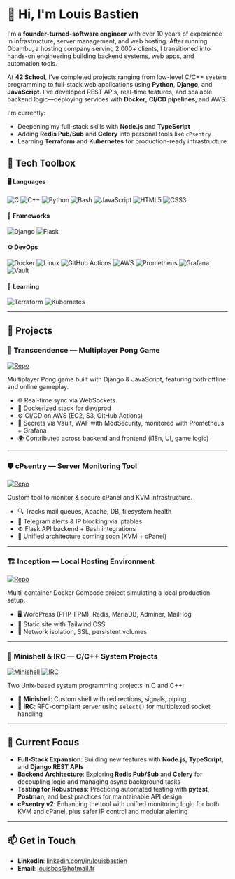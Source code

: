 # 👋 Hi, I'm Louis Bastien

I'm a **founder-turned-software engineer** with over 10 years of experience in infrastructure, server management, and web hosting. After running Obambu, a hosting company serving 2,000+ clients, I transitioned into hands-on engineering building backend systems, web apps, and automation tools.

At **42 School**, I’ve completed projects ranging from low-level C/C++ system programming to full-stack web applications using **Python**, **Django**, and **JavaScript**. I’ve developed REST APIs, real-time features, and scalable backend logic—deploying services with **Docker**, **CI/CD pipelines**, and AWS.

I'm currently:
- Deepening my full-stack skills with **Node.js** and **TypeScript**
- Adding **Redis Pub/Sub** and **Celery** into personal tools like `cPsentry`
- Learning **Terraform** and **Kubernetes** for production-ready infrastructure

## 🧰 Tech Toolbox

#### 🖥️ Languages
![C](https://img.shields.io/badge/C-00599C?style=for-the-badge&logo=c&logoColor=white)
![C++](https://img.shields.io/badge/C++-00599C?style=for-the-badge&logo=c%2B%2B&logoColor=white)
![Python](https://img.shields.io/badge/Python-3670A0?style=for-the-badge&logo=python&logoColor=white)
![Bash](https://img.shields.io/badge/Bash-4EAA25?style=for-the-badge&logo=gnubash&logoColor=white)
![JavaScript](https://img.shields.io/badge/JavaScript-F7DF1E?style=for-the-badge&logo=javascript&logoColor=black)
![HTML5](https://img.shields.io/badge/HTML5-E34F26?style=for-the-badge&logo=html5&logoColor=white)
![CSS3](https://img.shields.io/badge/CSS3-1572B6?style=for-the-badge&logo=css3&logoColor=white)

#### 🧩 Frameworks
![Django](https://img.shields.io/badge/Django-092E20?style=for-the-badge&logo=django&logoColor=white)
![Flask](https://img.shields.io/badge/Flask-000000?style=for-the-badge&logo=flask&logoColor=white)

#### ⚙️ DevOps
![Docker](https://img.shields.io/badge/Docker-2496ED?style=for-the-badge&logo=docker&logoColor=white)
![Linux](https://img.shields.io/badge/Linux-FCC624?style=for-the-badge&logo=linux&logoColor=black)
![GitHub Actions](https://img.shields.io/badge/GitHub%20Actions-2088FF?style=for-the-badge&logo=githubactions&logoColor=white)
![AWS](https://img.shields.io/badge/AWS-232F3E?style=for-the-badge&logo=amazonaws&logoColor=white)
![Prometheus](https://img.shields.io/badge/Prometheus-E6522C?style=for-the-badge&logo=prometheus&logoColor=white)
![Grafana](https://img.shields.io/badge/Grafana-F46800?style=for-the-badge&logo=grafana&logoColor=white)
![Vault](https://img.shields.io/badge/Vault-000000?style=for-the-badge&logo=vault&logoColor=white)

#### 🚀 Learning
![Terraform](https://img.shields.io/badge/Terraform-844FBA?style=for-the-badge&logo=terraform&logoColor=white)
![Kubernetes](https://img.shields.io/badge/Kubernetes-326CE5?style=for-the-badge&logo=kubernetes&logoColor=white)

---

## 🚀 Projects

### 🏓 Transcendence — Multiplayer Pong Game  
[![Repo](https://img.shields.io/badge/GitHub-Transcendence-blue?logo=github)](https://github.com/louis-bastien/ft_transcendence-showcase)

Multiplayer Pong game built with Django & JavaScript, featuring both offline and online gameplay.  
- 🌐 Real-time sync via WebSockets  
- 🐳 Dockerized stack for dev/prod  
- ⚙️ CI/CD on AWS (EC2, S3, GitHub Actions)
- 🔐 Secrets via Vault, WAF with ModSecurity, monitored with Prometheus + Grafana  
- 🌍 Contributed across backend and frontend (i18n, UI, game logic)

---

### 🛡️ cPsentry — Server Monitoring Tool  
[![Repo](https://img.shields.io/badge/GitHub-cPsentry-blue?logo=github)](https://github.com/louis-bastien/cPsentry)

Custom tool to monitor & secure cPanel and KVM infrastructure.  
- 🔍 Tracks mail queues, Apache, DB, filesystem health  
- 📡 Telegram alerts & IP blocking via iptables  
- ⚙️ Flask API backend + Bash integrations  
- 🧩 Unified architecture coming soon (KVM + cPanel)

---

### 🏗️ Inception — Local Hosting Environment  
[![Repo](https://img.shields.io/badge/GitHub-Inception-blue?logo=github)](https://github.com/louis-bastien/inception)

Multi-container Docker Compose project simulating a local production setup.  
- 🖥️ WordPress (PHP-FPM), Redis, MariaDB, Adminer, MailHog  
- 🎨 Static site with Tailwind CSS  
- 🔐 Network isolation, SSL, persistent volumes

---

### 🧪 Minishell & IRC — C/C++ System Projects  
[![Minishell](https://img.shields.io/badge/GitHub-Minishell-blue?logo=github)](https://github.com/louis-bastien/minishell)
[![IRC](https://img.shields.io/badge/GitHub-IRC-blue?logo=github)](https://github.com/louis-bastien/IRC)

Two Unix-based system programming projects in C and C++:  
- 🐚 **Minishell**: Custom shell with redirections, signals, piping  
- 💬 **IRC**: RFC-compliant server using `select()` for multiplexed socket handling  

---

## 🌱 Current Focus

- **Full-Stack Expansion**: Building new features with **Node.js**, **TypeScript**, and **Django REST APIs**
- **Backend Architecture**: Exploring **Redis Pub/Sub** and **Celery** for decoupling logic and managing async background tasks
- **Testing for Robustness**: Practicing automated testing with **pytest**, **Postman**, and best practices for maintainable API design
- **cPsentry v2**: Enhancing the tool with unified monitoring logic for both KVM and cPanel, plus safer IP control and modular alerting

---

## 📫 Get in Touch

- **LinkedIn**: [linkedin.com/in/louisbastien](https://www.linkedin.com/in/louisbastien)  
- **Email**: louisbas@hotmail.fr
